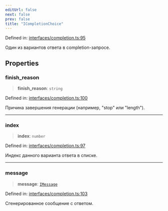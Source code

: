 ```yaml
---
editUrl: false
next: false
prev: false
title: "ICompletionChoice"
---
```


Defined in: [interfaces/completion.ts:95](https://github.com/zloishavrin/gigachat-node/blob/ab12a14114f4a9c24b2f4232dc7bb8d894625e92/src/interfaces/completion.ts#L95)

Один из вариантов ответа в completion-запросе.

## Properties

### finish\_reason

> **finish\_reason**: `string`

Defined in: [interfaces/completion.ts:100](https://github.com/zloishavrin/gigachat-node/blob/ab12a14114f4a9c24b2f4232dc7bb8d894625e92/src/interfaces/completion.ts#L100)

Причина завершения генерации (например, "stop" или "length").

***

### index

> **index**: `number`

Defined in: [interfaces/completion.ts:97](https://github.com/zloishavrin/gigachat-node/blob/ab12a14114f4a9c24b2f4232dc7bb8d894625e92/src/interfaces/completion.ts#L97)

Индекс данного варианта ответа в списке.

***

### message

> **message**: [`IMessage`](/gigachat-node/api/interfaces/message/interfaces/imessage/)

Defined in: [interfaces/completion.ts:103](https://github.com/zloishavrin/gigachat-node/blob/ab12a14114f4a9c24b2f4232dc7bb8d894625e92/src/interfaces/completion.ts#L103)

Сгенерированное сообщение с ответом.
